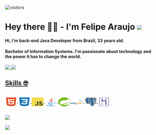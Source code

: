 ![visitors](https://visitor-badge.laobi.icu/badge?page_id=57691905)

# Hey there ✌🏼 - I'm Felipe Araujo <img  src="https://raw.githubusercontent.com/iampavangandhi/iampavangandhi/master/gifs/Hi.gif"  width="30px"></h2>

#### Hi, i'm back-end Java Developer from Brazil, 33 years old.
#### Bachelor of Information Systems. I'm passionate about technology and the power it has to change the world.



<div>

<a  href="https://github.com/FelipeAraujoFmx">

<img  height="180em"  src="https://github-readme-stats.vercel.app/api?username=FelipeAraujoFmx&show_icons=true&theme=aura&include_all_commits=true&count_private=true"/>
  <img height="180em" src="https://github-readme-stats.vercel.app/api/top-langs/?username=FelipeAraujoFmx&layout=compact&langs_count=7&theme=aura&show_icons=true"/>


</div>

## Skills :nerd_face:

<p  align="center">

<div  style="display: inline_block"><br>

<img  align="center"  alt="Felipe-HTML"  height="30"  width="40"  src="https://raw.githubusercontent.com/devicons/devicon/master/icons/html5/html5-plain.svg">
<img  align="center"  alt="Felipe-CSS3"  height="30"  width="40"  src="https://raw.githubusercontent.com/devicons/devicon/master/icons/css3/css3-plain.svg">
<img  align="center"  alt="Felipe-JS"  height="30"  width="40"  src="https://raw.githubusercontent.com/devicons/devicon/master/icons/javascript/javascript-original.svg">
<img  align="center"  alt="Felipe-JAVA"  height="30"  width="40"  src="https://raw.githubusercontent.com/devicons/devicon/master/icons/java/java-original.svg">
<img  align="center"  alt="Felipe-SPRING"  height="30"  width="40"  src="https://raw.githubusercontent.com/devicons/devicon/master/icons/spring/spring-original.svg">
<img  align="center"  alt="Felipe-MYSQL"  height="30"  width="40"  src="https://raw.githubusercontent.com/devicons/devicon/master/icons/mysql/mysql-original-wordmark.svg">
<img  align="center"  alt="Felipe-POSTGRESQL"  height="30"  width="40"  src="https://raw.githubusercontent.com/devicons/devicon/master/icons/postgresql/postgresql-original.svg">
<img  align="center"  alt="Felipe-HEROKU"  height="30"  width="40"  src="https://raw.githubusercontent.com/devicons/devicon/master/icons/heroku/heroku-original.svg">


</div>

  

##

<div>






<a href="https://github.com/FelipeAraujoFmx">
        <img src="https://camo.githubusercontent.com/4c51da250cdef5906bb8a72701595eaa4fb9b78422e87fe83321a30d51c84c06/68747470733a2f2f696d672e736869656c64732e696f2f62616467652f6769746875622d2532333130303030302e7376673f267374796c653d666f722d7468652d6261646765266c6f676f3d676974687562266c6f676f436f6c6f723d7768697465266c696e6b3d6d61696c746f3a68747470733a2f2f6769746875622e636f6d2f746574657573417261756a6f" data-canonical-src="https://img.shields.io/badge/github-%23100000.svg?&amp;style=for-the-badge&amp;logo=github&amp;logoColor=white&amp;link=mailto:https://github.com/teteusAraujo" style="max-width:100%;">
    </a>

<a  href = "mailto:felipecma.araujo@gmail.com"><img  src="https://img.shields.io/badge/-Gmail-%23333?style=for-the-badge&logo=gmail&logoColor=red"  target="_blank"></a>


</div>
